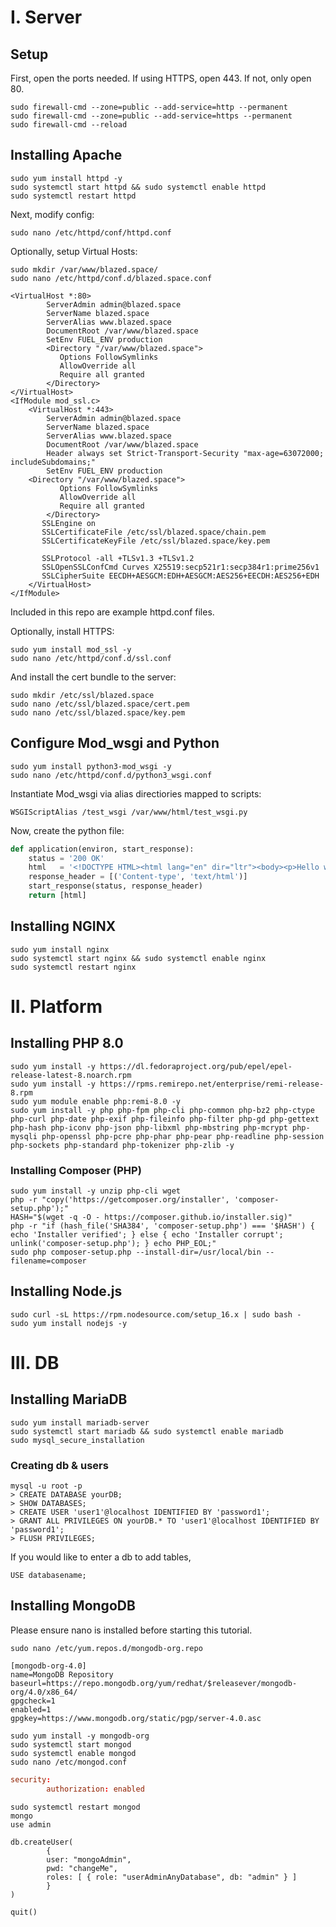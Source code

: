 # I. Server
## Setup
First, open the ports needed. If using HTTPS, open 443. If not, only open 80.

```shell
sudo firewall-cmd --zone=public --add-service=http --permanent
sudo firewall-cmd --zone=public --add-service=https --permanent
sudo firewall-cmd --reload
```

## Installing Apache

```shell
sudo yum install httpd -y
sudo systemctl start httpd && sudo systemctl enable httpd
sudo systemctl restart httpd
```

Next, modify config:

```shell
sudo nano /etc/httpd/conf/httpd.conf
```

Optionally, setup Virtual Hosts:

```shell
sudo mkdir /var/www/blazed.space/
sudo nano /etc/httpd/conf.d/blazed.space.conf
```

```
<VirtualHost *:80>
	    ServerAdmin admin@blazed.space
	    ServerName blazed.space
	    ServerAlias www.blazed.space
		DocumentRoot /var/www/blazed.space
		SetEnv FUEL_ENV production
		<Directory "/var/www/blazed.space">
           Options FollowSymlinks
           AllowOverride all
           Require all granted
        </Directory>
</VirtualHost>
<IfModule mod_ssl.c>
	<VirtualHost *:443>
	    ServerAdmin admin@blazed.space
	    ServerName blazed.space
	    ServerAlias www.blazed.space
		DocumentRoot /var/www/blazed.space
		Header always set Strict-Transport-Security "max-age=63072000; includeSubdomains;"
		SetEnv FUEL_ENV production
	<Directory "/var/www/blazed.space">
           Options FollowSymlinks
           AllowOverride all
           Require all granted
        </Directory>
	   SSLEngine on
	   SSLCertificateFile /etc/ssl/blazed.space/chain.pem
	   SSLCertificateKeyFile /etc/ssl/blazed.space/key.pem

	   SSLProtocol -all +TLSv1.3 +TLSv1.2
	   SSLOpenSSLConfCmd Curves X25519:secp521r1:secp384r1:prime256v1
	   SSLCipherSuite EECDH+AESGCM:EDH+AESGCM:AES256+EECDH:AES256+EDH
	</VirtualHost>
</IfModule>
```

Included in this repo are example httpd.conf files. 

Optionally, install HTTPS:

```shell
sudo yum install mod_ssl -y
sudo nano /etc/httpd/conf.d/ssl.conf
```

And install the cert bundle to the server:

```shell
sudo mkdir /etc/ssl/blazed.space
sudo nano /etc/ssl/blazed.space/cert.pem
sudo nano /etc/ssl/blazed.space/key.pem
```

## Configure Mod_wsgi and Python
```shell
sudo yum install python3-mod_wsgi -y
sudo nano /etc/httpd/conf.d/python3_wsgi.conf
```

Instantiate Mod_wsgi via alias directiories mapped to scripts:

```
WSGIScriptAlias /test_wsgi /var/www/html/test_wsgi.py
```

Now, create the python file:

```python
def application(environ, start_response):
	status = '200 OK'
	html   = '<!DOCTYPE HTML><html lang="en" dir="ltr"><body><p>Hello world!</p></body></html>'.encode("utf-8")
	response_header = [('Content-type', 'text/html')]
	start_response(status, response_header)
	return [html]
```


## Installing NGINX

```shell
sudo yum install nginx
sudo systemctl start nginx && sudo systemctl enable nginx
sudo systemctl restart nginx
```

# II. Platform
## Installing PHP 8.0

```shell
sudo yum install -y https://dl.fedoraproject.org/pub/epel/epel-release-latest-8.noarch.rpm
sudo yum install -y https://rpms.remirepo.net/enterprise/remi-release-8.rpm
sudo yum module enable php:remi-8.0 -y
sudo yum install -y php php-fpm php-cli php-common php-bz2 php-ctype php-curl php-date php-exif php-fileinfo php-filter php-gd php-gettext php-hash php-iconv php-json php-libxml php-mbstring php-mcrypt php-mysqli php-openssl php-pcre php-phar php-pear php-readline php-session php-sockets php-standard php-tokenizer php-zlib -y
```

### Installing Composer (PHP)
```shell
sudo yum install -y unzip php-cli wget
php -r "copy('https://getcomposer.org/installer', 'composer-setup.php');"
HASH="$(wget -q -O - https://composer.github.io/installer.sig)"
php -r "if (hash_file('SHA384', 'composer-setup.php') === '$HASH') { echo 'Installer verified'; } else { echo 'Installer corrupt'; unlink('composer-setup.php'); } echo PHP_EOL;"
sudo php composer-setup.php --install-dir=/usr/local/bin --filename=composer
```

## Installing Node.js

```shell
sudo curl -sL https://rpm.nodesource.com/setup_16.x | sudo bash -
sudo yum install nodejs -y
```

# III. DB
## Installing MariaDB

```shell
sudo yum install mariadb-server
sudo systemctl start mariadb && sudo systemctl enable mariadb
sudo mysql_secure_installation
```



### Creating db & users

```shell
mysql -u root -p
> CREATE DATABASE yourDB;
> SHOW DATABASES;
> CREATE USER 'user1'@localhost IDENTIFIED BY 'password1';
> GRANT ALL PRIVILEGES ON yourDB.* TO 'user1'@localhost IDENTIFIED BY 'password1';
> FLUSH PRIVILEGES;
```

If you would like to enter a db to add tables,

```shell
USE databasename;
```


## Installing MongoDB
Please ensure nano is installed before starting this tutorial.

```shell
sudo nano /etc/yum.repos.d/mongodb-org.repo
```

```
[mongodb-org-4.0]
name=MongoDB Repository
baseurl=https://repo.mongodb.org/yum/redhat/$releasever/mongodb-org/4.0/x86_64/
gpgcheck=1
enabled=1
gpgkey=https://www.mongodb.org/static/pgp/server-4.0.asc
```

```shell
sudo yum install -y mongodb-org
sudo systemctl start mongod
sudo systemctl enable mongod
sudo nano /etc/mongod.conf
```

```conf
security:
        authorization: enabled
```

```shell
sudo systemctl restart mongod
mongo
use admin
```

```
db.createUser(
        {
        user: "mongoAdmin", 
        pwd: "changeMe", 
        roles: [ { role: "userAdminAnyDatabase", db: "admin" } ]
        }
)
```

```shell
quit()
```
